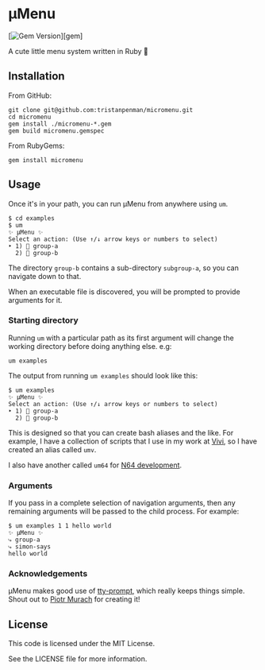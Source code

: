 # μMenu

[![Gem Version](https://badge.fury.io/rb/micromenu.svg)][gem]

A cute little menu system written in Ruby :smiling_face_with_three_hearts:

## Installation

From GitHub:

    git clone git@github.com:tristanpenman/micromenu.git
    cd micromenu
    gem install ./micromenu-*.gem
    gem build micromenu.gemspec

From RubyGems:

    gem install micromenu

## Usage

Once it's in your path, you can run μMenu from anywhere using `um`.

    $ cd examples
    $ um
    ✨ μMenu ✨
    Select an action: (Use ↑/↓ arrow keys or numbers to select)
    ‣ 1) 📁 group-a
      2) 📁 group-b

The directory `group-b` contains a sub-directory `subgroup-a`, so you can navigate down to that.

When an executable file is discovered, you will be prompted to provide arguments for it.

### Starting directory

Running `um` with a particular path as its first argument will change the working directory before doing anything else. e.g:

    um examples

The output from running `um examples` should look like this:

    $ um examples
    ✨ μMenu ✨
    Select an action: (Use ↑/↓ arrow keys or numbers to select)
    ‣ 1) 📁 group-a
      2) 📁 group-b

This is designed so that you can create bash aliases and the like. For example, I have a collection of scripts that I use in my work at [Vivi](https://vivi.io), so I have created an alias called `umv`.

I also have another called `um64` for [N64 development](https://github.com/tristanpenman/asteroids/tree/master/n64).

### Arguments

If you pass in a complete selection of navigation arguments, then any remaining arguments will be passed to the child process. For example:

    $ um examples 1 1 hello world
    ✨ μMenu ✨
    ⤷ group-a
    ⤷ simon-says
    hello world

### Acknowledgements

μMenu makes good use of [tty-prompt](https://github.com/piotrmurach/tty-prompt), which really keeps things simple. Shout out to [Piotr Murach](https://piotrmurach.com/) for creating it!

## License

This code is licensed under the MIT License.

See the LICENSE file for more information.
